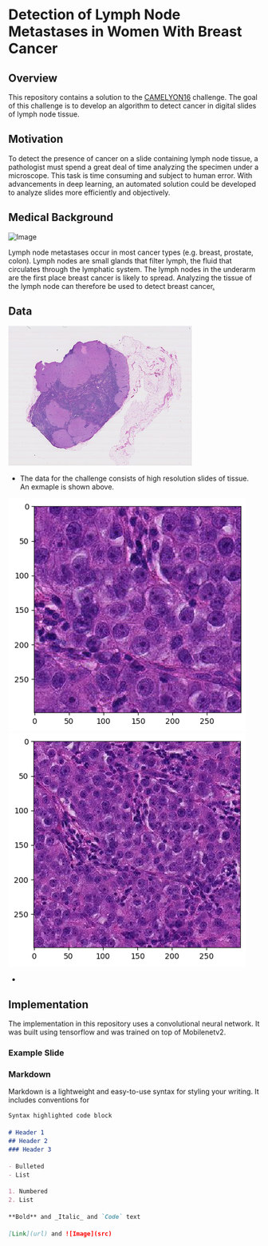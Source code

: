 # Detection of Lymph Node Metastases in Women With Breast Cancer

## Overview

This repository contains a solution to the [CAMELYON16](https://camelyon16.grand-challenge.org/Home/) challenge. The goal of this challenge is to develop an algorithm to detect cancer in digital slides of lymph node tissue.

## Motivation

To detect the presence of cancer on a slide containing lymph node tissue, a pathologist must spend a great deal of time analyzing the specimen under a microscope. This task is time consuming and subject to human error. With advancements in deep learning, an automated solution could be developed to analyze slides more efficiently and objectively. 

## Medical Background

![Image](https://grand-challenge-public-prod.s3.amazonaws.com/f/challenge/65/5ec25408-41fb-4075-a95f-4e855caee0c3/lymphNode.png)

Lymph node metastases occur in most cancer types (e.g. breast, prostate, colon). Lymph nodes are small glands that filter lymph, the fluid that circulates through the lymphatic system. The lymph nodes in the underarm are the first place breast cancer is likely to spread. Analyzing the tissue of the lymph node can therefore be used to detect breast cancer[.](https://camelyon16.grand-challenge.org/Background/) 


## Data

![Image](/Images/full_slide.png)

- The data for the challenge consists of high resolution slides of tissue. An exmaple is shown above.

![Image](https://github.com/dberg258/Deep-Learning-For-Breast-Cancer-Detection/blob/main/Images/tissue_slide_high_res.png)
![Image](https://github.com/dberg258/Deep-Learning-For-Breast-Cancer-Detection/blob/main/Images/tissue_slide_low_res.png)

- 

## Implementation

The implementation in this repository uses a convolutional neural network. It was built using tensorflow and was trained on top of Mobilenetv2.



### Example Slide 

### Markdown

Markdown is a lightweight and easy-to-use syntax for styling your writing. It includes conventions for

```markdown
Syntax highlighted code block

# Header 1
## Header 2
### Header 3

- Bulleted
- List

1. Numbered
2. List

**Bold** and _Italic_ and `Code` text

[Link](url) and ![Image](src)
```



